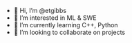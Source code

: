 - 👋 Hi, I’m @etgibbs
- 👀 I’m interested in ML & SWE
- 🌱 I’m currently learning C++, Python
- 💞️ I’m looking to collaborate on projects

<!---
etgibbs/etgibbs is a ✨ special ✨ repository because its `README.md` (this file) appears on your GitHub profile.
You can click the Preview link to take a look at your changes.
--->
